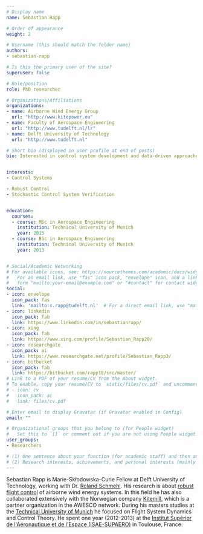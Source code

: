 ```yaml
---
# Display name
name: Sebastian Rapp

# Order of appearance
weight: 2

# Username (this should match the folder name)
authors:
- sebastian-rapp

# Is this the primary user of the site?
superuser: false

# Role/position
role: PhD researcher

# Organizations/Affiliations
organizations:
- name: Airborne Wind Energy Group
  url: "http://www.kitepower.eu"
- name: Faculty of Aerospace Engineering
  url: "http://www.tudelft.nl/lr"
- name: Delft University of Technology
  url: "http://www.tudelft.nl"

# Short bio (displayed in user profile at end of posts)
bio: Interested in control system development and data-driven approaches for performance verification of complex control systems.


interests:
- Control Systems

- Robust Control
- Stochastic Control System Verification


education:
  courses:
  - course: MSc in Aerospace Engineering
    institution: Technical University of Munich
    year: 2015
  - course: BSc in Aerospace Engineering
    institution: Technical University of Munich
    year: 2013


# Social/Academic Networking
# For available icons, see: https://sourcethemes.com/academic/docs/widgets/#icons
#   For an email link, use "fas" icon pack, "envelope" icon, and a link in the
#   form "mailto:your-email@example.com" or "#contact" for contact widget.
social:
- icon: envelope
  icon_pack: fas
  link: 'mailto:s.rapp@tudelft.nl'  # For a direct email link, use "mailto:test@example.org".
- icon: linkedin
  icon_pack: fab
  link: https://www.linkedin.com/in/sebastianrapp/
- icon: xing
  icon_pack: fab
  link: https://www.xing.com/profile/Sebastian_Rapp20/
- icon: researchgate
  icon_pack: ai
  link: https://www.researchgate.net/profile/Sebastian_Rapp3/
- icon: bitbucket
  icon_pack: fab
  link: https://bitbucket.com/rapp18/src/master/
# Link to a PDF of your resume/CV from the About widget.
# To enable, copy your resume/CV to `static/files/cv.pdf` and uncomment the lines below.  
# - icon: cv
#   icon_pack: ai
#   link: files/cv.pdf

# Enter email to display Gravatar (if Gravatar enabled in Config)
email: ""

# Organizational groups that you belong to (for People widget)
#   Set this to `[]` or comment out if you are not using People widget.  
user_groups:
- Researchers

# (1) One sentence about your function (for academic staff) and then another sentence about your role(s) within the training network
# (2) Research interests, achievements, and personal interests (mainly for researchers)
---
```


Sebastian Rapp is Marie-Skłodowska-Curie Fellow at Delft University of Technology, working with Dr. [Roland Schmehl](/authors/roland-schmehl/). His research is about [robust flight control](/project/esr02/) of airborne wind energy systems. In this field he has also collaborated extensively with the Norwegian company [Kitemill](http://www.kitemill.com), which is a partner organization in the AWESCO network. During his masters studies at the [Technical University of Munich](https://www.fsd.mw.tum.de/) he focused on Flight System Dynamics and Control Theory. He spent one year (2012-2013) at the [Institut Supérior de l'Aéronautique et de l'Espace (ISAE-SUPAERO)](https://www.isae-supaero.fr/en/) in Toulouse, France.
